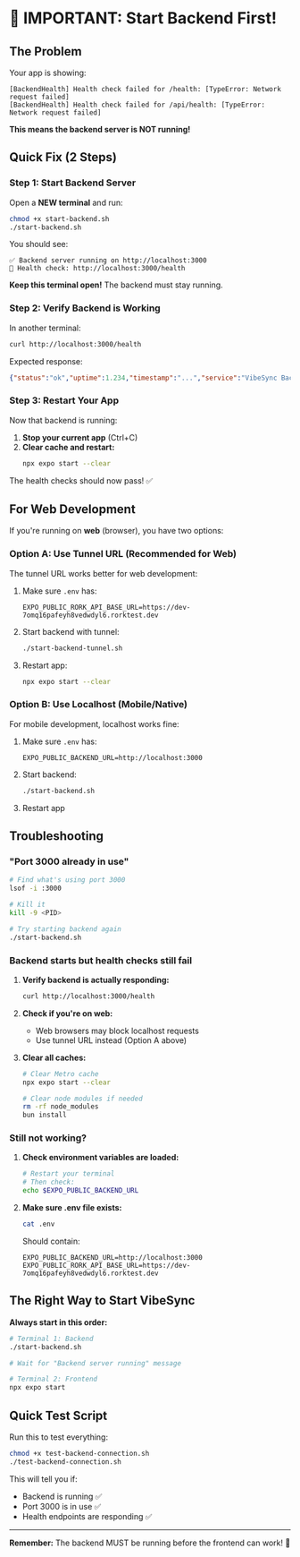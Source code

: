 # 🚨 IMPORTANT: Start Backend First!

## The Problem

Your app is showing:
```
[BackendHealth] Health check failed for /health: [TypeError: Network request failed]
[BackendHealth] Health check failed for /api/health: [TypeError: Network request failed]
```

**This means the backend server is NOT running!**

## Quick Fix (2 Steps)

### Step 1: Start Backend Server

Open a **NEW terminal** and run:

```bash
chmod +x start-backend.sh
./start-backend.sh
```

You should see:
```
✅ Backend server running on http://localhost:3000
🏥 Health check: http://localhost:3000/health
```

**Keep this terminal open!** The backend must stay running.

### Step 2: Verify Backend is Working

In another terminal:

```bash
curl http://localhost:3000/health
```

Expected response:
```json
{"status":"ok","uptime":1.234,"timestamp":"...","service":"VibeSync Backend"}
```

### Step 3: Restart Your App

Now that backend is running:

1. **Stop your current app** (Ctrl+C)
2. **Clear cache and restart:**
   ```bash
   npx expo start --clear
   ```

The health checks should now pass! ✅

## For Web Development

If you're running on **web** (browser), you have two options:

### Option A: Use Tunnel URL (Recommended for Web)

The tunnel URL works better for web development:

1. Make sure `.env` has:
   ```
   EXPO_PUBLIC_RORK_API_BASE_URL=https://dev-7omq16pafeyh8vedwdyl6.rorktest.dev
   ```

2. Start backend with tunnel:
   ```bash
   ./start-backend-tunnel.sh
   ```

3. Restart app:
   ```bash
   npx expo start --clear
   ```

### Option B: Use Localhost (Mobile/Native)

For mobile development, localhost works fine:

1. Make sure `.env` has:
   ```
   EXPO_PUBLIC_BACKEND_URL=http://localhost:3000
   ```

2. Start backend:
   ```bash
   ./start-backend.sh
   ```

3. Restart app

## Troubleshooting

### "Port 3000 already in use"

```bash
# Find what's using port 3000
lsof -i :3000

# Kill it
kill -9 <PID>

# Try starting backend again
./start-backend.sh
```

### Backend starts but health checks still fail

1. **Verify backend is actually responding:**
   ```bash
   curl http://localhost:3000/health
   ```

2. **Check if you're on web:**
   - Web browsers may block localhost requests
   - Use tunnel URL instead (Option A above)

3. **Clear all caches:**
   ```bash
   # Clear Metro cache
   npx expo start --clear
   
   # Clear node modules if needed
   rm -rf node_modules
   bun install
   ```

### Still not working?

1. **Check environment variables are loaded:**
   ```bash
   # Restart your terminal
   # Then check:
   echo $EXPO_PUBLIC_BACKEND_URL
   ```

2. **Make sure .env file exists:**
   ```bash
   cat .env
   ```
   
   Should contain:
   ```
   EXPO_PUBLIC_BACKEND_URL=http://localhost:3000
   EXPO_PUBLIC_RORK_API_BASE_URL=https://dev-7omq16pafeyh8vedwdyl6.rorktest.dev
   ```

## The Right Way to Start VibeSync

**Always start in this order:**

```bash
# Terminal 1: Backend
./start-backend.sh

# Wait for "Backend server running" message

# Terminal 2: Frontend
npx expo start
```

## Quick Test Script

Run this to test everything:

```bash
chmod +x test-backend-connection.sh
./test-backend-connection.sh
```

This will tell you if:
- Backend is running ✅
- Port 3000 is in use ✅
- Health endpoints are responding ✅

---

**Remember:** The backend MUST be running before the frontend can work! 🚀
